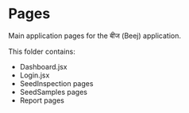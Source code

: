 # Pages

Main application pages for the बीज (Beej) application.

This folder contains:
- Dashboard.jsx
- Login.jsx
- SeedInspection pages
- SeedSamples pages
- Report pages
